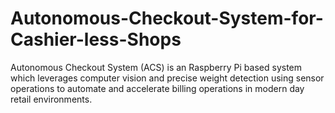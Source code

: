 # Autonomous-Checkout-System-for-Cashier-less-Shops
Autonomous Checkout System (ACS) is an Raspberry Pi based system which leverages computer vision and precise weight detection using sensor operations to automate and accelerate billing operations in modern day retail environments.
